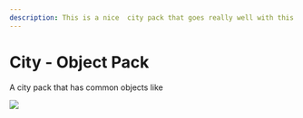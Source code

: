 ```yaml
---
description: This is a nice  city pack that goes really well with this tool
---
```


# City - Object Pack

A city pack that has common objects like 

[ ![](https://img.youtube.com/vi/SN7xm-1EBXs/hqdefault.jpg)](https://www.youtube.com/watch?v=SN7xm-1EBXs)

